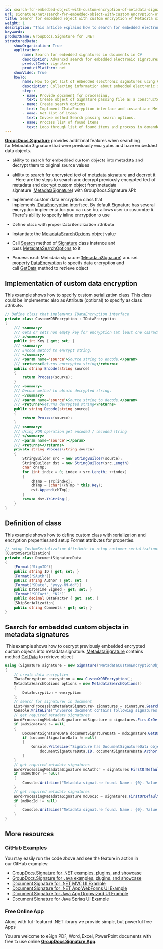 ```yaml
---
id: search-for-embedded-object-with-custom-encryption-of-metadata-signatures
url: signature/net/search-for-embedded-object-with-custom-encryption-of-metadata-signatures
title: Search for embedded object with custom encryption of Metadata signatures
weight: 1
description: "This article explains how to search for embedded electronic signatures with custom encryption in document metadata. This topic contains example of custom encryption, class definition and search for encrypted objects in the document metadata with GroupDocs.Signature."
keywords: 
productName: GroupDocs.Signature for .NET
structuredData:
    showOrganization: True
    application:    
        name: Search for embedded signatures in documents in C#    
        description: Advanced search for embedded electronic signatures in various documents with C# language and GroupDocs.Signature for .NET APIs
        productCode: signature
        productPlatform: net 
    showVideo: True
    howTo:
        name: How to get list of embedded electronic signatures using C# 
        description: Collecting information about embedded electronic signatures in documents with C#
        steps:
        - name: Provide document for processing.
          text: Create object of Signature passing file as a constructor parameter. You can use either file path or file stream. 
        - name: Create search options 
          text: Implement IDataEncryption interface and instantiate MetadataSearchOptions object providing encryption object.
        - name: Get list of items 
          text: Invoke method Search passing search options.
        - name: Process list of found items
          text: Loop through list of found items and process in demanded way.
---
```

[**GroupDocs.Signature**](https://products.groupdocs.com/signature/net) provides additional features when searching for Metadata Signature that were previously encrypted and have embedded data objects.

* ability to search for embedded custom objects into metadata and decrypt them to original source values
* ability to search for encrypted text of metadata signature and decrypt it  
  
Here are the steps to search and decrypt previously encrypted text of metadata and decrypt custom object from metadata signature ([MetadataSignature](https://reference.groupdocs.com/signature/net/groupdocs.signature.domain/metadatasignature)) with GroupDocs.Signature API:

* Implement custom data encryption class that implements [IDataEncryption](https://reference.groupdocs.com/signature/net/groupdocs.signature.domain.extensions/idataencryption) interface. By default Signature has several encryption implementation you can use but allows user to customize it. There's ability to specify inline encryption to use
* Define class with proper DataSerialization attribute  
* Instantiate the [MetadataSearchOptions](https://reference.groupdocs.com/signature/net/groupdocs.signature.options/metadatasearchoptions) object value
* Call [Search](https://reference.groupdocs.com/signature/net/groupdocs.signature/signature/search) method of [Signature](https://reference.groupdocs.com/signature/net/groupdocs.signature/signature) class instance and pass [MetadataSearchOptions](https://reference.groupdocs.com/signature/net/groupdocs.signature.options/metadatasearchoptions) to it.
* Process each Metadata signature ([MetadataSignature](https://reference.groupdocs.com/signature/net/groupdocs.signature.domain/metadatasignature)) and set property [DataEncryption](https://reference.groupdocs.com/signature/net/groupdocs.signature.options/metadatasearchoptions/dataencryption) to specify data encryption and call [GetData](https://reference.groupdocs.com/signature/net/groupdocs.signature.domain/metadatasignature/getdata) method to retrieve object

## Implementation of custom data encryption

This example shows how to specify custom serialization class. This class could be implemented also as Attribute (optional) to specify as class attribute.

```csharp
// Define class that implements IDataEncryption interface
private class CustomXOREncryption : IDataEncryption
{
    /// <summary>
    /// Gets or sets non empty key for encryption (at least one character)
    /// </summary>
    public int Key { get; set; }
    /// <summary>
    /// Encode method to encrypt string.
    /// </summary>
    /// <param name="source">Source string to encode.</param>
    /// <returns>Returns enccrypted string</returns>
    public string Encode(string source)
    {
        return Process(source);
    }
    /// <summary>
    /// Decode method to obtain decrypted string.
    /// </summary>
    /// <param name="source">Source string to decode.</param>
    /// <returns>Returns decrypted string</returns>
    public string Decode(string source)
    {
        return Process(source);
    }
    /// <summary>
    /// Using XOR operation get encoded / decoded string
    /// </summary>
    /// <param name="source"></param>
    /// <returns></returns>
    private string Process(string source)
    {
        StringBuilder src = new StringBuilder(source);
        StringBuilder dst = new StringBuilder(src.Length);
        char chTmp;
        for (int index = 0; index < src.Length; ++index)
        {
            chTmp = src[index];
            chTmp = (char)(chTmp ^ this.Key);
            dst.Append(chTmp);
        }
        return dst.ToString();
    }
}
```

## Definition of class

This example shows how to define custom class with serialization and encryption properties and setup Format attributes for properties.

```csharp
// setup CustomSerialization Attribute to setup customer serialization(see example above)
[CustomSerialization]
private class DocumentSignatureData
{
    [Format("SignID")]
    public string ID { get; set; }
    [Format("SAuth")]
    public string Author { get; set; }
    [Format("SDate", "yyyy-MM-dd")]
    public DateTime Signed { get; set; }
    [Format("SDFact", "N2")]
    public decimal DataFactor { get; set; }
    [SkipSerialization]
    public string Comments { get; set; }
}
```

## Search for embedded custom objects in metadata signatures

 This example shows how to decrypt previously embedded encrypted custom objects into metadata signature. [MetadataSignature](https://reference.groupdocs.com/signature/net/groupdocs.signature.domain/metadatasignature) contains method [GetData](https://reference.groupdocs.com/signature/net/groupdocs.signature.domain/metadatasignature/getdata) to retrieve object

```csharp
using (Signature signature = new Signature("MetadataCustomEncryptionObject.docx"))
{
    // create data encryption
    IDataEncryption encryption = new CustomXOREncryption();
    MetadataSearchOptions options = new MetadataSearchOptions()
    {
        DataEncryption = encryption
    };
    // search for signatures in document
    List<WordProcessingMetadataSignature> signatures = signature.Search<WordProcessingMetadataSignature>(options);
    Console.WriteLine("\nSource document contains following signatures.");
    // get required metadata signatures
    WordProcessingMetadataSignature mdSignature = signatures.FirstOrDefault(p => p.Name == "Signature");
    if (mdSignature != null)
    {
        DocumentSignatureData documentSignatureData = mdSignature.GetData<DocumentSignatureData>();
        if (documentSignatureData != null)
        {
            Console.WriteLine("Signature has DocumentSignatureData object:\n ID = {0}, Author = {1}, Signed = {2}, DataFactor {3}",
                documentSignatureData.ID, documentSignatureData.Author, documentSignatureData.Signed.ToShortDateString(), documentSignatureData.DataFactor);
        }
    }
    // get required metadata signatures
    WordProcessingMetadataSignature mdAuthor = signatures.FirstOrDefault(p => p.Name == "Author");
    if (mdAuthor != null)
    {
        Console.WriteLine("Metadata signature found. Name : {0}. Value: {1}", mdAuthor.Name, mdAuthor.GetData<string>());
    }
    // get required metadata signatures
    WordProcessingMetadataSignature mdDocId = signatures.FirstOrDefault(p => p.Name == "DocumentId");
    if (mdDocId != null)
    {
        Console.WriteLine("Metadata signature found. Name : {0}. Value: {1}", mdDocId.Name, mdDocId.GetData<string>());
    }
}
```

## More resources

### GitHub Examples

You may easily run the code above and see the feature in action in our GitHub examples:

* [GroupDocs.Signature for .NET examples, plugins, and showcase](https://github.com/groupdocs-signature/GroupDocs.Signature-for-.NET)
* [GroupDocs.Signature for Java examples, plugins, and showcase](https://github.com/groupdocs-signature/GroupDocs.Signature-for-Java)
* [Document Signature for .NET MVC UI Example](https://github.com/groupdocs-signature/GroupDocs.Signature-for-.NET-MVC)
* [Document Signature for .NET App WebForms UI Example](https://github.com/groupdocs-signature/GroupDocs.Signature-for-.NET-WebForms)
* [Document Signature for Java App Dropwizard UI Example](https://github.com/groupdocs-signature/GroupDocs.Signature-for-Java-Dropwizard)
* [Document Signature for Java Spring UI Example](https://github.com/groupdocs-signature/GroupDocs.Signature-for-Java-Spring)

### Free Online App

Along with full-featured .NET library we provide simple, but powerful free Apps.

You are welcome to eSign PDF, Word, Excel, PowerPoint documents with free to use online **[GroupDocs Signature App](https://products.groupdocs.app/signature)**.
